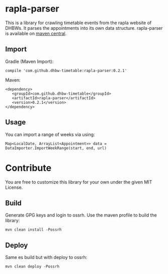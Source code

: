 # rapla-parser
This is a library for crawling timetable events from the rapla website of DHBWs. It parses the appointments into its own data structure. rapla-parser is available on [maven central](http://search.maven.org/#search%7Cga%7C1%7Cg%3A%22com.github.dhbw-timetable%22%20a%3A%22rapla-parser%22).

## Import
Gradle (Maven Import):
```
compile 'com.github.dhbw-timetable:rapla-parser:0.2.1'
```

Maven:
```
<dependency>
   <groupId>com.github.dhbw-timetable</groupId>
   <artifactId>rapla-parser</artifactId>
   <version>0.2.1</version>
</dependency>
```

## Usage
You can import a range of weeks via using:
```
Map<LocalDate, ArrayList<Appointment>> data = DataImporter.ImportWeekRange(start, end, url)
```

# Contribute

You are free to customize this library for your own under the given MIT License.

## Build
Generate GPG keys and login to ossrh.
Use the maven profile to build the library:
```
mvn clean install -Possrh
```

## Deploy
Same es build but with deploy to ossrh:
```
mvn clean deploy -Possrh
```
